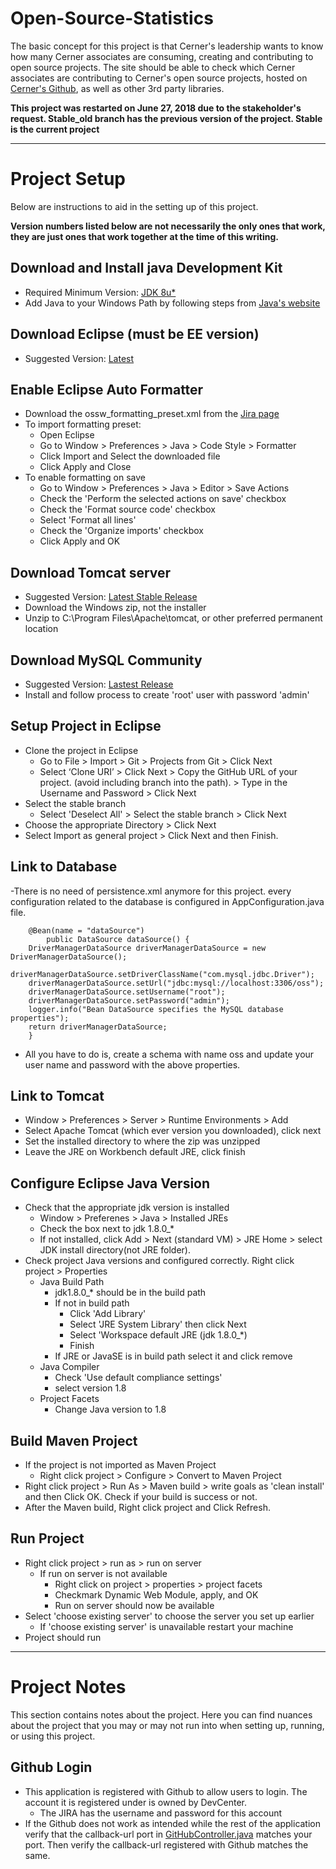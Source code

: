 # Open-Source-Statistics
The basic concept for this project is that Cerner's leadership wants to know how many Cerner associates are consuming, creating and contributing to open source projects. The site should be able to check which Cerner associates are contributing to Cerner's open source projects, hosted on [Cerner's Github](https://github.com/cerner "Cerner's Github page"), as well as other 3rd party libraries.

**This project was restarted on June 27, 2018 due to the stakeholder's request. Stable_old branch has the previous version of the project. Stable is the current project**

***

# Project Setup

Below are instructions to aid in the setting up of this project.

**Version numbers listed below are not necessarily the only ones that work, they are just ones that work together at the time of this writing.**

## Download and Install java Development Kit
- Required Minimum Version: [JDK 8u*](http://www.oracle.com/technetwork/java/javase/downloads/jdk8-downloads-2133151.html "JDK Download")
- Add Java to your Windows Path by following steps from [Java's website](https://java.com/en/download/help/path.xml "Setup Java in Windows Path")

## Download Eclipse (must be EE version)
- Suggested Version: [Latest](https://www.eclipse.org/downloads/packages/ "Eclipse Download")

## Enable Eclipse Auto Formatter
- Download the ossw_formatting_preset.xml from the [Jira page](https://jira2.cerner.com/browse/ACADEM-11186 "Open Source Statistics Epic")
- To import formatting preset:
	- Open Eclipse
	- Go to Window > Preferences > Java > Code Style > Formatter
	- Click Import and Select the downloaded file
	- Click Apply and Close
- To enable formatting on save
	- Go to Window > Preferences > Java > Editor > Save Actions
	- Check the 'Perform the selected actions on save' checkbox
	- Check the 'Format source code' checkbox
	- Select 'Format all lines'
	- Check the 'Organize imports' checkbox
	- Click Apply and OK
	
## Download Tomcat server
- Suggested Version: [Latest Stable Release](http://tomcat.apache.org "Tomcat server download")
- Download the Windows zip, not the installer
- Unzip to C:\Program Files\Apache\tomcat, or other preferred permanent location

## Download MySQL Community
- Suggested Version: [Lastest Release](http://dev.mysql.com/downloads/file/?id=458782 "MySQL Community Download")
- Install and follow process to create 'root' user with password 'admin'

## Setup Project in Eclipse
- Clone the project in Eclipse
	- Go to File > Import > Git > Projects from Git > Click Next
	- Select ‘Clone URI’ > Click Next > Copy the GitHub URL of your project. (avoid including branch into the path). > Type in the Username and Password > Click Next
- Select the stable branch
	- Select 'Deselect All' > Select the stable branch > Click Next
- Choose the appropriate Directory > Click Next
- Select Import as general project > Click Next and then Finish.

## Link to Database
-There is no need of persistence.xml anymore for this project. every configuration related to the database is configured in AppConfiguration.java file.
```
   	@Bean(name = "dataSource")
    	public DataSource dataSource() {
	DriverManagerDataSource driverManagerDataSource = new DriverManagerDataSource();
	driverManagerDataSource.setDriverClassName("com.mysql.jdbc.Driver");
	driverManagerDataSource.setUrl("jdbc:mysql://localhost:3306/oss");
	driverManagerDataSource.setUsername("root");
	driverManagerDataSource.setPassword("admin");
	logger.info("Bean DataSource specifies the MySQL database properties");
	return driverManagerDataSource;
   	}
```
- All you have to do is, create a schema with name oss and update your user name and password with the above properties.

## Link to Tomcat
- Window > Preferences > Server > Runtime Environments > Add
- Select Apache Tomcat (which ever version you downloaded), click next
- Set the installed directory to where the zip was unzipped
- Leave the JRE on Workbench default JRE, click finish

## Configure Eclipse Java Version
- Check that the appropriate jdk version is installed
	- Window > Preferenes > Java > Installed JREs
	- Check the box next to jdk 1.8.0_*
	- If not installed, click Add > Next (standard VM) > JRE Home > select JDK install directory(not JRE folder).
- Check project Java versions and configured correctly. Right click project > Properties
	- Java Build Path
		- jdk1.8.0_* should be in the build path
		- If not in build path
			- Click 'Add Library'
			- Select 'JRE System Library' then click Next
			- Select 'Workspace default JRE (jdk 1.8.0_*)
			- Finish
		- If JRE or JavaSE is in build path select it and click remove
 	- Java Compiler
 		- Check 'Use default compliance settings'
 		- select version 1.8
	- Project Facets
		- Change Java version to 1.8
		
## Build Maven Project
- If the project is not imported as Maven Project
	- Right click project > Configure > Convert to Maven Project
- Right click project > Run As > Maven build > write goals as 'clean install' and then Click OK. Check if your build is success or not.
- After the Maven build, Right click project and Click Refresh.

## Run Project
- Right click project > run as > run on server
	- If run on server is not available
		- Right click on project > properties > project facets
		- Checkmark Dynamic Web Module, apply, and OK
		- Run on server should now be available
- Select 'choose existing server' to choose the server you set up earlier
	- If 'choose existing server' is unavailable restart your machine
- Project should run
***

# Project Notes
This section contains notes about the project. Here you can find nuances about the project that you may or may not run into when setting up, running, or using this project.

## Github Login
- This application is registered with Github to allow users to login. The account it is registered under is owned by DevCenter.
	- The JIRA has the username and password for this account
- If the Github does not work as intended while the rest of the application verify that the callback-url port in [GitHubController.java](src/main/java/com/cerner/opensource/controller/GitHubController.java) matches your port. Then verify the callback-url registered with Github matches the same.

